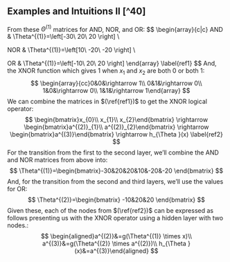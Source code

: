 ## Examples and Intuitions II [^40]

From these $\Theta^{(1)}$ matrices for AND, NOR, and OR:
$$
\begin{array}{c|c}
AND & \Theta^{(1)}=\left[-30\ 20\ 20 \right]
\\

NOR & \Theta^{(1)}=\left[10\ -20\ -20 \right] 
\\

OR & \Theta^{(1)}=\left[-10\ 20\ 20 \right]
\end{array} \label{ref1}
$$
And, the XNOR function which gives 1 when $x_1$ and $x_2$ are both 0 or both 1:
$$
\begin{array}{cc}0&0&\rightarrow 1\\ 0&1&\rightarrow 0\\ 1&0&\rightarrow 0\\ 1&1&\rightarrow 1\end{array} 
$$
We can combine the matrices in $(\ref{ref1})$ to get the XNOR logical operator:
$$
\begin{bmatrix}x_{0}\\ x_{1}\\ x_{2}\end{bmatrix} \rightarrow \begin{bmatrix}a^{(2)}_{1}\\ a^{(2)}_{2}\end{bmatrix} \rightarrow \begin{bmatrix}a^{(3)}\end{bmatrix} \rightarrow h_{\Theta }(x) \label{ref2}
$$
For the transition from the first to the second layer, we’ll combine the AND and NOR matrices from above into:
$$
\Theta^{(1)}=\begin{bmatrix}-30&20&20&10&-20&-20 \end{bmatrix}
$$
And, for the transition from the second and third layers, we’ll use the values for OR:
$$
\Theta^{(2)}=\begin{bmatrix} -10&20&20 \end{bmatrix}
$$
Given these, each of the nodes from $(\ref{ref2})$ can be expressed as follows presenting us with the XNOR operator using a hidden layer with two nodes.:
$$
\begin{aligned}a^{(2)}&=g(\Theta^{(1)} \times x)\\ a^{(3)}&=g(\Theta^{(2)} \times a^{(2)})\\ h_{\Theta }(x)&=a^{(3)}\end{aligned}
$$
